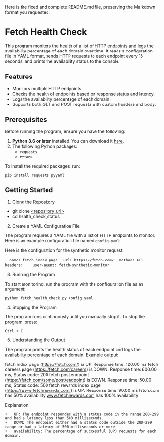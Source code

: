 Here is the fixed and complete README.md file, preserving the Markdown format you requested:

# Fetch Health Check

This program monitors the health of a list of HTTP endpoints and logs the availability percentage of each domain over time. It reads a configuration file in YAML format, sends HTTP requests to each endpoint every 15 seconds, and prints the availability status to the console.

## Features

- Monitors multiple HTTP endpoints.
- Checks the health of endpoints based on response status and latency.
- Logs the availability percentage of each domain.
- Supports both GET and POST requests with custom headers and body.

## Prerequisites

Before running the program, ensure you have the following:

1. **Python 3.6 or later** installed. You can download it [here](https://www.python.org/downloads/).
2. The following Python packages:
   - `requests`
   - `PyYAML`

To install the required packages, run:

```pip install requests pyyaml```

## Getting Started

1. Clone the Repository

- git clone [<repository_url>](https://github.com/edmanfierthe/health_check_status)
- cd health_check_status

2. Create a YAML Configuration File

The program requires a YAML file with a list of HTTP endpoints to monitor. Here is an example configuration file named `config.yaml`:

Here is the configuration for the synthetic monitor request:

```- name: fetch index page```
```  url: https://fetch.com/```
```  method: GET```
```  headers:```
```    user-agent: fetch-synthetic-monitor```

3. Running the Program

To start monitoring, run the program with the configuration file as an argument:

```python fetch_health_check.py config.yaml```

4. Stopping the Program

The program runs continuously until you manually stop it. To stop the program, press:

```Ctrl + C```

5. Understanding the Output

The program prints the health status of each endpoint and logs the availability percentage of each domain. Example output:

fetch index page (https://fetch.com/) is UP. Response time: 120.00 ms
fetch careers page (https://fetch.com/careers) is DOWN. Response time: 600.00 ms, Status code: 200
fetch post endpoint (https://fetch.com/some/post/endpoint) is DOWN. Response time: 50.00 ms, Status code: 500
fetch rewards index page (https://www.fetchrewards.com/) is UP. Response time: 90.00 ms
fetch.com has 50% availability
www.fetchrewards.com has 100% availability

Explanation

	•	UP: The endpoint responded with a status code in the range 200-299 and had a latency less than 500 milliseconds.
	•	DOWN: The endpoint either had a status code outside the 200-299 range or had a latency of 500 milliseconds or more.
	•	availability: The percentage of successful (UP) requests for each domain.